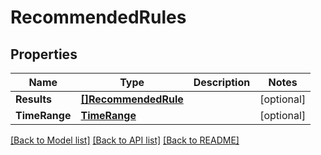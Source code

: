 # RecommendedRules

## Properties

Name | Type | Description | Notes
------------ | ------------- | ------------- | -------------
**Results** | [**[]RecommendedRule**](RecommendedRule.md) |  | [optional] 
**TimeRange** | [**TimeRange**](TimeRange.md) |  | [optional] 

[[Back to Model list]](../README.md#documentation-for-models) [[Back to API list]](../README.md#documentation-for-api-endpoints) [[Back to README]](../README.md)


